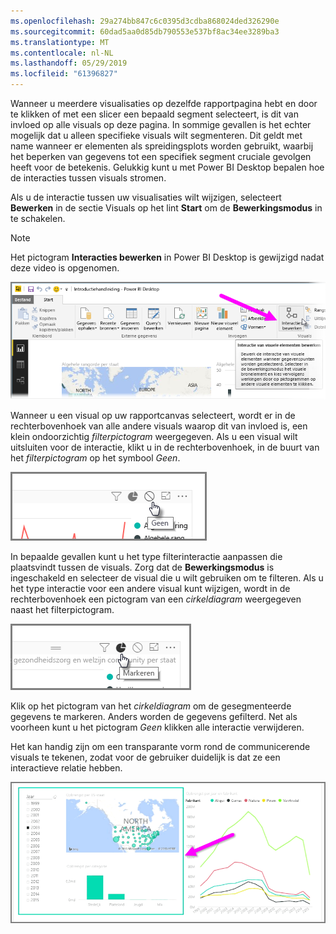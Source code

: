 ```yaml
---
ms.openlocfilehash: 29a274bb847c6c0395d3cdba868024ded326290e
ms.sourcegitcommit: 60dad5aa0d85db790553e537bf8ac34ee3289ba3
ms.translationtype: MT
ms.contentlocale: nl-NL
ms.lasthandoff: 05/29/2019
ms.locfileid: "61396827"
---
```

Wanneer u meerdere visualisaties op dezelfde rapportpagina hebt en door te klikken of met een slicer een bepaald segment selecteert, is dit van invloed op alle visuals op deze pagina. In sommige gevallen is het echter mogelijk dat u alleen specifieke visuals wilt segmenteren. Dit geldt met name wanneer er elementen als spreidingsplots worden gebruikt, waarbij het beperken van gegevens tot een specifiek segment cruciale gevolgen heeft voor de betekenis. Gelukkig kunt u met Power BI Desktop bepalen hoe de interacties tussen visuals stromen.

Als u de interactie tussen uw visualisaties wilt wijzigen, selecteert **Bewerken** in de sectie Visuals op het lint **Start** om de **Bewerkingsmodus** in te schakelen.

>[!NOTE]
>Het pictogram **Interacties bewerken** in Power BI Desktop is gewijzigd nadat deze video is opgenomen.
> 
> 

![](media/3-11a-create-interaction-between-visualizations/3-11a_1.png)

Wanneer u een visual op uw rapportcanvas selecteert, wordt er in de rechterbovenhoek van alle andere visuals waarop dit van invloed is, een klein ondoorzichtig *filterpictogram* weergegeven. Als u een visual wilt uitsluiten voor de interactie, klikt u in de rechterbovenhoek, in de buurt van het *filterpictogram* op het symbool *Geen*.

![](media/3-11a-create-interaction-between-visualizations/3-11a_2.png)

In bepaalde gevallen kunt u het type filterinteractie aanpassen die plaatsvindt tussen de visuals. Zorg dat de **Bewerkingsmodus** is ingeschakeld en selecteer de visual die u wilt gebruiken om te filteren. Als u het type interactie voor een andere visual kunt wijzigen, wordt in de rechterbovenhoek een pictogram van een *cirkeldiagram* weergegeven naast het filterpictogram.

![](media/3-11a-create-interaction-between-visualizations/3-11a_3.png)

Klik op het pictogram van het *cirkeldiagram* om de gesegmenteerde gegevens te markeren. Anders worden de gegevens gefilterd. Net als voorheen kunt u het pictogram *Geen* klikken alle interactie verwijderen.

Het kan handig zijn om een transparante vorm rond de communicerende visuals te tekenen, zodat voor de gebruiker duidelijk is dat ze een interactieve relatie hebben.

![](media/3-11a-create-interaction-between-visualizations/3-11a_4.png)


